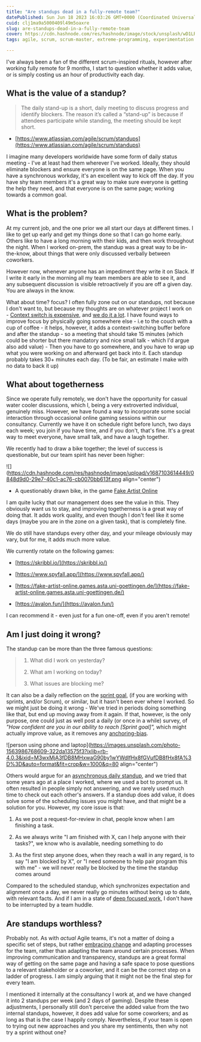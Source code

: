 ```yaml
---
title: "Are standups dead in a fully-remote team?"
datePublished: Sun Jun 18 2023 16:03:26 GMT+0000 (Coordinated Universal Time)
cuid: clj1ma9a5000409l49m5oaxre
slug: are-standups-dead-in-a-fully-remote-team
cover: https://cdn.hashnode.com/res/hashnode/image/stock/unsplash/wD1LRb9OeEo/upload/6708c9fa386b779a0bc572f57df6a22f.jpeg
tags: agile, scrum, scrum-master, extreme-programming, experimentation

---
```


I've always been a fan of the different scrum-inspired rituals, however after working fully remote for 9 months, I start to question whether it adds value, or is simply costing us an hour of productivity each day.

## What is the value of a standup?

> The daily stand-up is a short, daily meeting to discuss progress and identify blockers. The reason it’s called a “stand-up” is because if attendees participate while standing, the meeting should be kept short.

* [https://www.atlassian.com/agile/scrum/standups](https://www.atlassian.com/agile/scrum/standups)
    

I imagine many developers worldwide have some form of daily status meeting - I've at least had them wherever I've worked. Ideally, they should eliminate blockers and ensure everyone is on the same page. When you have a synchronous workday, it's an excellent way to kick off the day. If you have shy team members it's a great way to make sure everyone is getting the help they need, and that everyone is on the same page; working towards a common goal.

## What is the problem?

At my current job, and the one prior we all start our days at different times. I like to get up early and get my things done so that I can go home early. Others like to have a long morning with their kids, and then work throughout the night. When I worked on-prem, the standup was a great way to be in-the-know, about things that were only discussed verbally between coworkers.

However now, whenever anyone has an impediment they write it on Slack. If I write it early in the morning all my team members are able to see it, and any subsequent discussion is visible retroactively if you are off a given day. You are always in the know.

What about time? focus? I often fully zone out on our standups, not because I don't want to, but because my thoughts are on whatever project I work on - [Context switch is expensive](https://www.atlassian.com/blog/productivity/context-switching), and [we do it a lot](https://cutlefish.substack.com/p/tbm-4952-your-calendar-your-priorities). I have found ways to improve focus by physically going somewhere else - i.e to the couch with a cup of coffee - it helps, however, it adds a context-switching buffer before and after the standup - so a meeting that should take 15 minutes (which could be shorter but there mandatory and nice small talk - which I'd argue also add value) - Then you have to go somewhere, and you have to wrap up what you were working on and afterward get back into it. Each standup probably takes 30+ minutes each day. (To be fair, an estimate I make with no data to back it up)

## What about togetherness

Since we operate fully remotely, we don't have the opportunity for casual water cooler discussions, which I, being a very extroverted individual, genuinely miss. However, we have found a way to incorporate some social interaction through occasional online gaming sessions within our consultancy. Currently we have it on schedule right before lunch, two days each week; you join if you have time, and if you don't, that's fine. It's a great way to meet everyone, have small talk, and have a laugh together.

We recently had to draw a bike together; the level of success is questionable, but our team spirit has never been higher:

![](https://cdn.hashnode.com/res/hashnode/image/upload/v1687103614449/0848d9d0-29e7-40c1-ac76-cb0070bb613f.png align="center")

* A questionably drawn bike, in the game [Fake Artist Online](https://fake-artist-online.games.asta.uni-goettingen.de/)
    

I am quite lucky that our management does see the value in this. They obviously want us to stay, and improving togetherness is a great way of doing that. It adds work quality, and even though I don't feel like it some days (maybe you are in the zone on a given task), that is completely fine.

We do still have standups every other day, and your mileage obviously may vary, but for me, it adds much more value.

We currently rotate on the following games:

* [https://skribbl.io/](https://skribbl.io/)
    
* [https://www.spyfall.app/](https://www.spyfall.app/)
    
* [https://fake-artist-online.games.asta.uni-goettingen.de/](https://fake-artist-online.games.asta.uni-goettingen.de/)
    
* [https://avalon.fun/](https://avalon.fun/)
    

I can recommend it - even just for a fun one-off, even if you aren't remote!

## Am I just doing it wrong?

The standup can be more than the three famous questions:

> 1. What did I work on yesterday?
>     
> 2. What am I working on today?
>     
> 3. What issues are blocking me?
>     

It can also be a daily reflection on the [sprint goal](https://www.scrum.org/resources/what-sprint-goal), (if you are working with sprints, and/or Scrum), or similar, but it hasn't been ever where I worked. So we might just be doing it wrong - We've tried in periods doing something like that, but end up moving away from it again. If that, however, is the only purpose, one could just as well post a daily (or once in a while) survey, of *"How confident are you in our ability to reach \[Sprint goal\]",* which might actually improve value, as it removes any [anchoring-bias](https://en.wikipedia.org/wiki/Anchoring_(cognitive_bias)).

![person using phone and laptop](https://images.unsplash.com/photo-1563986768609-322da13575f3?ixlib=rb-4.0.3&ixid=M3wxMjA3fDB8MHxwaG90by1wYWdlfHx8fGVufDB8fHx8fA%3D%3D&auto=format&fit=crop&w=1000&q=80 align="center")

Others would argue for an [asynchronous daily standup](https://friday.app/p/asynchronous-daily-standups), and we tried that some years ago at a place I worked, where we used a bot to prompt us. It often resulted in people simply not answering, and we rarely used much time to check out each other's answers. If a standup does add value, it does solve some of the scheduling issues you might have, and that might be a solution for you. However, my core issue is that:

1. As we post a request-for-review in chat, people know when I am finishing a task.
    
2. As we always write "I am finished with X, can I help anyone with their tasks?", we know who is available, needing something to do
    
3. As the first step anyone does, when they reach a wall in any regard, is to say "I am blocked by X", or "I need someone to help pair program this with me" - we will never really be blocked by the time the standup comes around
    

Compared to the scheduled standup, which synchronizes expectation and alignment once a day, we never really go minutes without being up to date, with relevant facts. And if I am in a state of [deep focused work](https://todoist.com/inspiration/deep-work), I don't have to be interrupted by a team huddle.

## Are standups worthless?

Probably not. As with *actual* Agile teams, it's not a matter of doing a specific set of steps, but rather [embracing change](https://www.goodreads.com/book/show/67833.Extreme_Programming_Explained) and adapting processes for the team, rather than adapting the team around certain processes. When improving communication and transparency, standups are a great formal way of getting on the same page and having a safe space to pose questions to a relevant stakeholder or a coworker, and it can be the correct step on a ladder of progress. I am simply arguing that it might not be the final step for every team.

I mentioned it internally at the consultancy I work at, and we have changed it into 2 standups per week (and 2 days of gaming). Despite these adjustments, I personally still don't perceive the added value from the two internal standups, however, it does add value for some coworkers; and as long as that is the case I happily comply. Nevertheless, if your team is open to trying out new approaches and you share my sentiments, then why not try a sprint without one?